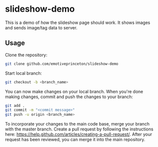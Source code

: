 # slideshow-demo
This is a demo of how the slideshow page should work. It shows images and sends image/tag data to server.
## Usage
Clone the repository:
```sh
git clone github.com/emotiveprinceton/slideshow-demo
```
Start local branch:
```sh
git checkout -b <branch_name>
```
You can now make changes on your local branch. When you're done making changes, commit and push the changes to your branch:
```sh
git add .
git commit -m "<commit message>"
git push -u origin <branch_name>
```
To incorporate your changes to the main code base, merge your branch with the master branch. Create a pull request by following the instructions here: https://help.github.com/articles/creating-a-pull-request/. After your request has been reviewed, you can merge it into the main repository.

